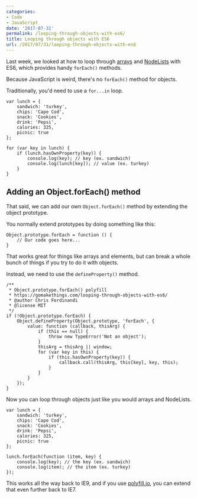 ```yaml
---
categories:
- Code
- JavaScript
date: '2017-07-31'
permalink: /looping-through-objects-with-es6/
title: Looping through objects with ES6
url: /2017/07/31/looping-through-objects-with-es6
---
```


Last week, we looked at how to loop through [arrays](/looping-through-arrays-the-es6-way/) and [NodeLists](/looping-through-nodelists-with-es6/) with ES6, which provides handy `forEach()` methods.

Because JavaScript is weird, there's no `forEach()` method for objects.

Traditionally, you'd need to use a `for...in` loop.

```lang-javascript
var lunch = {
	sandwich: 'turkey',
	chips: 'Cape Cod',
	snack: 'Cookies',
	drink: 'Pepsi',
	calories: 325,
	picnic: true
};

for (var key in lunch) {
	if (lunch.hasOwnProperty(key)) {
		console.log(key); // key (ex. sandwich)
		console.log(lunch[key]); // value (ex. turkey)
	}
}
```

## Adding an Object.forEach() method

That said, we can add our own `Object.forEach()` method by extending the object prototype.

You normally extend prototypes by doing something like this:

```lang-javascript
Object.prototype.forEach = function () {
	// Our code goes here...
}
```

That works great for things like arrays and elements, but can break a whole bunch of things if you try to do it with objects.

Instead, we need to use the `defineProperty()` method.

```lang-javascript
/**
 * Object.prototype.forEach() polyfill
 * https://gomakethings.com/looping-through-objects-with-es6/
 * @author Chris Ferdinandi
 * @license MIT
 */
if (!Object.prototype.forEach) {
	Object.defineProperty(Object.prototype, 'forEach', {
		value: function (callback, thisArg) {
			if (this == null) {
				throw new TypeError('Not an object');
			}
			thisArg = thisArg || window;
			for (var key in this) {
				if (this.hasOwnProperty(key)) {
					callback.call(thisArg, this[key], key, this);
				}
			}
		}
	});
}
```

Now you can loop through objects just like you would arrays and NodeLists.

```lang-javascript
var lunch = {
	sandwich: 'turkey',
	chips: 'Cape Cod',
	snack: 'Cookies',
	drink: 'Pepsi',
	calories: 325,
	picnic: true
};

lunch.forEach(function (item, key) {
	console.log(key); // the key (ex. sandwich)
	console.log(item); // the item (ex. turkey)
});
```

This works all the way back to IE9, and if you use [polyfill.io](https://polyfill.io), you can extend that even further back to IE7.